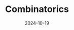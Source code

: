 ---
title: Combinatorics
subtitle: 
permalink: /book-reviews/combinatorics
date: 2024-10-19
last_modified_at: 2024-10-19
header_type:
---
